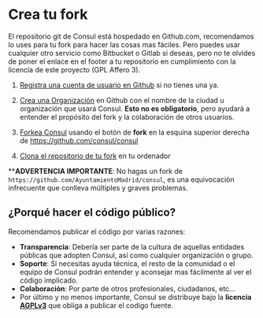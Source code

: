 # Crea tu fork

El repositorio git de Consul está hospedado en Github.com, recomendamos lo uses para tu fork para hacer las cosas mas fáciles. Pero puedes usar cualquier otro servicio como Bitbucket o Gitlab si deseas, pero no te olvides de poner el enlace en el footer a tu repositorio en cumplimiento con la licencia de este proyecto (GPL Affero 3).

1. [Registra una cuenta de usuario en Github](https://github.com/join) si no tienes una ya.

2. [Crea una Organización](https://help.github.com/articles/creating-a-new-organization-from-scratch/) en Github con el nombre de la ciudad u organización que usará Consul. **Esto no es obligatorio**, pero ayudará a entender el propósito del fork y la colaboración de otros usuarios.

3. [Forkea Consul](https://help.github.com/articles/fork-a-repo/) usando el botón de **fork** en la esquina superior derecha de https://github.com/consul/consul

4. [Clona el repositorio de tu fork](https://help.github.com/articles/cloning-a-repository/) en tu ordenador

****ADVERTENCIA IMPORTANTE**: No hagas un fork de `https://github.com/AyuntamientoMadrid/consul`, es una equivocación infrecuente que conlleva múltiples y graves problemas.

## ¿Porqué hacer el código público?

Recomendamos publicar el código por varias razones:
- **Transparencia**: Debería ser parte de la cultura de aquellas entidades públicas que adopten Consul, así como cualquier organización o grupo.
- **Soporte**: Si necesitas ayuda técnica, el resto de la comunidad o el equipo de Consul podrán entender y aconsejar mas fácilmente al ver el código implicado.
- **Colaboración**: Por parte de otros profesionales, ciudadanos, etc...
- Por último y no menos importante, Consul se distribuye bajo la **licencia [AGPLv3](https://github.com/consul/consul/blob/master/LICENSE-AGPLv3.txt)** que obliga a publicar el codigo fuente.
